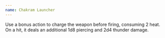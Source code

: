 ```yaml
---
name: Chakram Launcher
---
```

Use a bonus action to charge the weapon before firing, consuming 2 heat. On a hit, it deals an 
additional 1d8 piercing and 2d4 thunder damage.